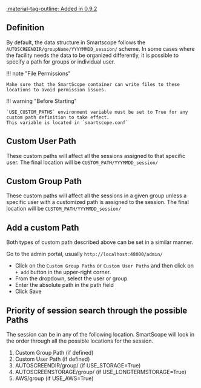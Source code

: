 
[:material-tag-outline: Added in 0.9.2]()

## Definition

By default, the data structure in Smartscope follows the `AUTOSCREENDIR/groupName/YYYYMMDD_session/` scheme. In some cases where the facility needs the data to be organized differently, it is possible to specify a path for groups or individual user.

!!! note "File Permissions"

    Make sure that the SmartScope container can write files to these locations to avoid permission issues.

!!! warning "Before Starting"

    `USE_CUSTOM_PATHS` environment variable must be set to True for any custom path definition to take effect.
    This variable is located in `smartscope.conf`

## Custom User Path

These custom paths will affect all the sessions assigned to that specific user. The final location will be `CUSTOM_PATH/YYYMMDD_session/`

## Custom Group Path

These custom paths will affect all the sessions in a given group unless a specific user with a customized path is assigned to the session. The final location will be `CUSTOM_PATH/YYYMMDD_session/`


## Add a custom Path

Both types of custom path described above can be set in a similar manner.

Go to the admin portal, usually `http://localhost:48000/admin/`

* Click on the `Custom Group Paths` or `Custom User Paths` and then click on `+ add` button in the upper-right corner.
* From the dropdown, select the user or group
* Enter the absolute path in the path field
* Click Save

## Priority of session search through the possible Paths

The session can be in any of the following location. SmartScope will look in the order through all the possible locations for the session.

1. Custom Group Path (if defined)
2. Custom User Path (if defined)
3. AUTOSCREENDIR/group/ (if USE_STORAGE=True)
4. AUTOSCREENSTORAGE/group/ (if USE_LONGTERMSTORAGE=True)
5. AWS/group (if USE_AWS=True)






